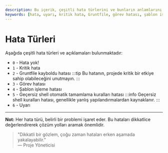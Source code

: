 ```yaml
---
description: Bu içerik, çeşitli hata türlerini ve bunların anlamlarını listeler. Her hata için kısa açıklamalar yer almaktadır ve yanlış kullanımlara dikkat çekilmektedir.
keywords: [hata, uyarı, kritik hata, Gruntfile, görev hatası, şablon işleme]
---
```


# Hata Türleri

Aşağıda çeşitli hata türleri ve açıklamaları bulunmaktadır:

* `0` - Hata yok!
* `1` - Kritik hata
* `2` - Gruntfile kayboldu hatası
:::tip
Bu hatanın, projede kritik bir etkiye sahip olabileceğini unutmayın.
:::
* `3` - Görev hatası
* `4` - Şablon işleme hatası
* `5` - Geçersiz shell otomatik tamamlama kuralları hatası
:::info
Geçersiz shell kuralları hatası, genellikle yanlış yapılandırmalardan kaynaklanır.
:::
* `6` - Uyarı

---

**Not:** Her hata türü, belirli bir problemi işaret eder. Bu hataları dikkatlice değerlendirerek çözüm yolları aramak önemlidir.

> "Dikkatli bir gözlem, çoğu zaman hataları erken aşamada yakalayabilir."  
— Proje Yöneticisi